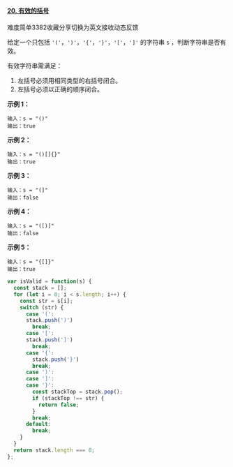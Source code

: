 #### [20. 有效的括号](https://leetcode.cn/problems/valid-parentheses/)

难度简单3382收藏分享切换为英文接收动态反馈

给定一个只包括 `'('`，`')'`，`'{'`，`'}'`，`'['`，`']'` 的字符串 `s` ，判断字符串是否有效。

有效字符串需满足：

1. 左括号必须用相同类型的右括号闭合。
2. 左括号必须以正确的顺序闭合。

 

**示例 1：**

```
输入：s = "()"
输出：true
```

**示例 2：**

```
输入：s = "()[]{}"
输出：true
```

**示例 3：**

```
输入：s = "(]"
输出：false
```

**示例 4：**

```
输入：s = "([)]"
输出：false
```

**示例 5：**

```
输入：s = "{[]}"
输出：true
```

```js
var isValid = function(s) {
  const stack = [];
  for (let i = 0; i < s.length; i++) {
    const str = s[i];
    switch (str) {
      case '(':
      stack.push(')')
        break;
      case '[':
      stack.push(']')
        break;
      case '{':
        stack.push('}')
        break;
      case ')':
      case ']':
      case '}':
        const stackTop = stack.pop();
        if (stackTop !== str) {
          return false;
        }
        break;
      default: 
        break;
    }
  }
  return stack.length === 0;
};
```

